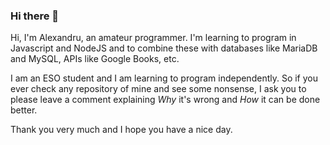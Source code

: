 ### Hi there 👋
Hi, I'm Alexandru, an amateur programmer. I'm learning to program in Javascript and NodeJS and to combine these with databases like MariaDB and MySQL, APIs like Google Books, etc.

I am an ESO student and I am learning to program independently. So if you ever check any repository of mine and see some nonsense, I ask you to please leave a comment explaining *Why* it's wrong and *How* it can be done better.

Thank you very much and I hope you have a nice day.
